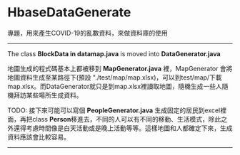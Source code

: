 # HbaseDataGenerate
專題，用來產生COVID-19的亂數資料，來做資料庫的使用

------
The class **BlockData in datamap.java** is moved into **DataGenerator.java**

地圖生成的程式碼基本上都被移到 **MapGenerator.java** 裡，MapGenerator 會將地圖資料生成至某路徑下(預設 "./test/map/map.xlsx)，可以到test/map/下載map.xlsx。而DataGenerator就只是到map.xlsx裡讀取地圖，隨機生成一些人隨機拜訪某些場所生成資料。

TODO: 接下來可能可以寫個 **PeopleGenerator.java** 生成固定的居民到excel裡面，再把class **Person**移進去，不同的人可以有不同的移動、生活模式，除此之外還得考慮時間像是白天活動或是晚上活動等等。這樣地圖和人都確定下來，生成資料應該會比較容易。

----
